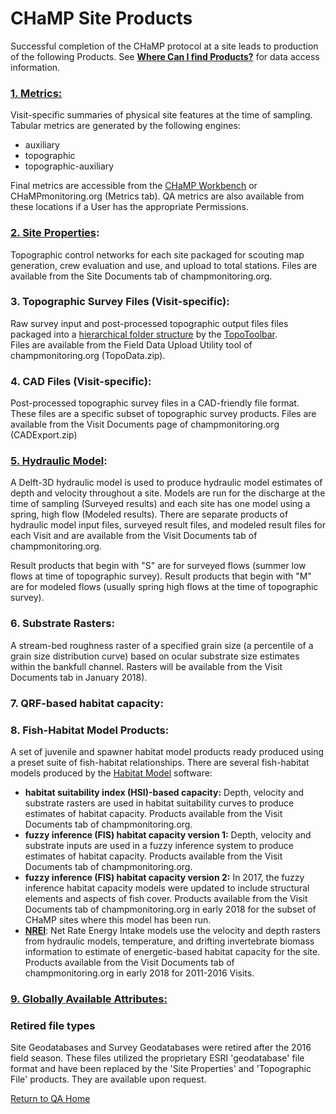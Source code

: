 # CHaMP Site Products

Successful completion of the CHaMP protocol at a site leads to production of the following Products.  See **[Where Can I find Products?](CM_SiteProductLocations.md)** for data access information. 

### **[1. Metrics:](https://github.com/SouthForkResearch/CHaMP_Metrics/wiki)**
Visit-specific summaries of physical site features at the time of sampling.  Tabular metrics are generated by the following engines:

* auxiliary
* topographic
* topographic-auxiliary   

Final metrics are accessible from the [CHaMP Workbench](http://workbench.northarrowresearch.com) or CHaMPmonitoring.org (Metrics tab). QA metrics are also available from these locations if a User has the appropriate Permissions.  

### [2. Site Properties]([https://riverscapes.github.io/CHaMPAutomation/engines/SiteProps.html](https://www.google.com/url?q=https%3A%2F%2Friverscapes.github.io%2FCHaMPAutomation%2Fengines%2FSiteProps.html&sa=D&sntz=1&usg=AFQjCNE9b4jDBhEyhPn2Ym4g_CsFqOjHbg)):
Topographic control networks for each site packaged for scouting map generation, crew evaluation and use, and upload to total stations. Files are available from the Site Documents tab of champmonitoring.org.  

### **3. Topographic Survey Files (Visit-specific)**: 
Raw survey input and post-processed topographic output files files packaged into a [hierarchical folder structure](http://champtools.northarrowresearch.com/9_technical_reference/project/) by the [TopoToolbar](http://champtools.northarrowresearch.com).  
Files are available from the Field Data Upload Utility tool of champmonitoring.org (TopoData.zip).  

### **4. CAD Files (Visit-specific):**  
Post-processed topographic survey files in a CAD-friendly file format. These files are a specific subset of topographic survey products. Files are available from the Visit Documents page of champmonitoring.org (CADExport.zip)  

### [5. Hydraulic Model](https://github.com/SouthForkResearch/Hydraulic-Modeling/wiki): 
A Delft-3D hydraulic model is used to produce hydraulic model estimates of depth and velocity throughout a site.  Models are run for the discharge at the time of sampling (Surveyed results) and each site has one model using a spring, high flow (Modeled results).   There are separate products of hydraulic model input files, surveyed result files, and modeled result files for each Visit and are available from the Visit Documents tab of champmonitoring.org.   

Result products that begin with "S" are for surveyed flows (summer low flows at time of topographic survey).  Result products that begin with "M" are for modeled flows (usually spring high flows at the time of topographic survey).  

### **6. Substrate Rasters:** 
A stream-bed roughness raster of a specified grain size (a percentile of a grain size distribution curve) based on ocular substrate size estimates within the bankfull channel.  Rasters will be available from the Visit Documents tab in January 2018).  

### 7. QRF-based habitat capacity: 

### **8. Fish-Habitat Model Products:** 
A set of juvenile and spawner habitat model products ready produced using a preset suite of fish-habitat relationships.  There are several fish-habitat models produced by the [Habitat Model](habitat.northarrowresearch.com) software: 

* **habitat suitability index (HSI)-based capacity:** Depth, velocity and substrate rasters are used in habitat suitability curves to produce estimates of habitat capacity. Products available from the Visit Documents tab of champmonitoring.org.  
* **fuzzy inference (FIS) habitat capacity version 1:** Depth, velocity and substrate inputs are used in a fuzzy inference system to produce estimates of habitat capacity.  Products available from the Visit Documents tab of champmonitoring.org.  
* **fuzzy inference (FIS) habitat capacity version 2:** In 2017, the fuzzy inference habitat capacity models were updated to include structural elements and aspects of fish cover.  Products available from the Visit Documents tab of champmonitoring.org in early 2018 for the subset of CHaMP sites where this model has been run.  
* [**NREI**](http://isemp.org/projects/nrei/): Net Rate Energy Intake models use the velocity and depth rasters from hydraulic models, temperature, and drifting invertebrate biomass information to estimate of energetic-based habitat capacity for the site.  Products available from the Visit Documents tab of champmonitoring.org in early 2018 for 2011-2016 Visits.  

### **[9. Globally Available Attributes:](GloballyAvailableAttributes.md)**

### Retired file types
Site Geodatabases and Survey Geodatabases were retired after the 2016 field season.  These files utilized the proprietary ESRI 'geodatabase' file format and have been replaced by the 'Site Properties' and 'Topographic File' products. They are available upon request. 

[Return to QA Home](QAMain.md)


